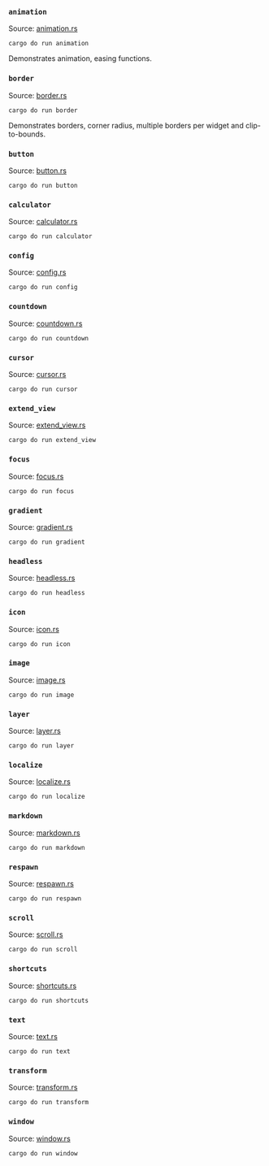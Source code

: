 
<!--do doc --readme-examples-->
### `animation`

Source: [animation.rs](./example.rs)

```console
cargo do run animation
```
Demonstrates animation, easing functions.

### `border`

Source: [border.rs](./example.rs)

```console
cargo do run border
```
Demonstrates borders, corner radius, multiple borders per widget and clip-to-bounds.

### `button`

Source: [button.rs](./example.rs)

```console
cargo do run button
```
### `calculator`

Source: [calculator.rs](./example.rs)

```console
cargo do run calculator
```
### `config`

Source: [config.rs](./example.rs)

```console
cargo do run config
```
### `countdown`

Source: [countdown.rs](./example.rs)

```console
cargo do run countdown
```
### `cursor`

Source: [cursor.rs](./example.rs)

```console
cargo do run cursor
```
### `extend_view`

Source: [extend_view.rs](./example.rs)

```console
cargo do run extend_view
```
### `focus`

Source: [focus.rs](./example.rs)

```console
cargo do run focus
```
### `gradient`

Source: [gradient.rs](./example.rs)

```console
cargo do run gradient
```
### `headless`

Source: [headless.rs](./example.rs)

```console
cargo do run headless
```
### `icon`

Source: [icon.rs](./example.rs)

```console
cargo do run icon
```
### `image`

Source: [image.rs](./example.rs)

```console
cargo do run image
```
### `layer`

Source: [layer.rs](./example.rs)

```console
cargo do run layer
```
### `localize`

Source: [localize.rs](./example.rs)

```console
cargo do run localize
```
### `markdown`

Source: [markdown.rs](./example.rs)

```console
cargo do run markdown
```
### `respawn`

Source: [respawn.rs](./example.rs)

```console
cargo do run respawn
```
### `scroll`

Source: [scroll.rs](./example.rs)

```console
cargo do run scroll
```
### `shortcuts`

Source: [shortcuts.rs](./example.rs)

```console
cargo do run shortcuts
```
### `text`

Source: [text.rs](./example.rs)

```console
cargo do run text
```
### `transform`

Source: [transform.rs](./example.rs)

```console
cargo do run transform
```
### `window`

Source: [window.rs](./example.rs)

```console
cargo do run window
```
